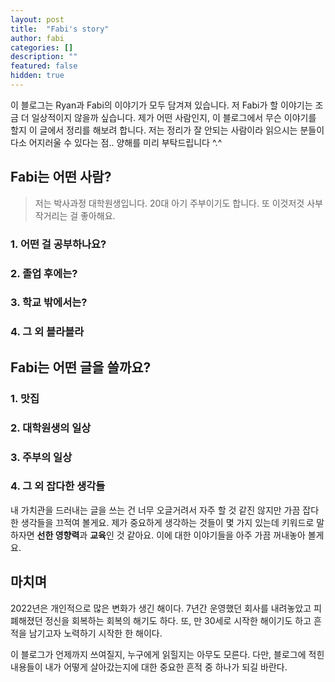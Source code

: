 ```yaml
---
layout: post
title:  "Fabi's story"
author: fabi
categories: []
description: ""
featured: false
hidden: true
---
```


이 블로그는 Ryan과 Fabi의 이야기가 모두 담겨져 있습니다.
저 Fabi가 할 이야기는 조금 더 일상적이지 않을까 싶습니다.
제가 어떤 사람인지, 이 블로그에서 무슨 이야기를 할지 이 글에서 정리를 해보려 합니다.
저는 정리가 잘 안되는 사람이라 읽으시는 분들이 다소 어지러울 수 있다는 점.. 양해를 미리 부탁드립니다 ^.^

## Fabi는 어떤 사람?
> 저는 박사과정 대학원생입니다. 20대 아기 주부이기도 합니다. 또 이것저것 사부작거리는 걸 좋아해요.

### 1. 어떤 걸 공부하나요?


### 2. 졸업 후에는?


### 3. 학교 밖에서는?


### 4. 그 외 블라블라

## Fabi는 어떤 글을 쓸까요?

### 1. 맛집

### 2. 대학원생의 일상

### 3. 주부의 일상

### 4. 그 외 잡다한 생각들
내 가치관을 드러내는 글을 쓰는 건 너무 오글거려서 자주 할 것 같진 않지만 가끔 잡다한 생각들을 끄적여 볼게요.
제가 중요하게 생각하는 것들이 몇 가지 있는데 키워드로 말하자면 **선한 영향력**과 **교육**인 것 같아요.
이에 대한 이야기들을 아주 가끔 꺼내놓아 볼게요. 

## 마치며
2022년은 개인적으로 많은 변화가 생긴 해이다. 7년간 운영했던 회사를 내려놓았고 피폐해졌던 정신을 회복하는 회복의 해기도 하다. 또, 만 30세로 시작한 해이기도 하고 흔적을 남기고자 노력하기 시작한 한 해이다. 

이 블로그가 언제까지 쓰여질지, 누구에게 읽힐지는 아무도 모른다. 다만, 블로그에 적힌 내용들이 내가 어떻게 살아갔는지에 대한 중요한 흔적 중 하나가 되길 바란다.



<!-- 
---
layout: post
title:  "Inception Movie"
author: john
categories: [ Jekyll, tutorial ]
tags: [red, yellow]
image: assets/images/11.jpg
description: "My review of Inception movie. Actors, directing and more."
rating: 4.5
featured: true
hidden: false
beforetoc: "Markdown editor is a very powerful thing. In this article I'm going to show you what you can actually do with it, some tricks and tips while editing your post."
toc: true // 목차를 사용할 것인지
--- 
-->
